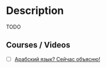 # Description

TODO


## Courses / Videos

- [ ] [Арабский язык? Сейчас объясню!](https://youtu.be/55XffVuA-o8)
